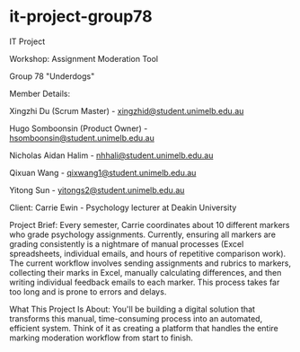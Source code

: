 # it-project-group78
IT Project

Workshop: Assignment Moderation Tool

Group 78 "Underdogs"

Member Details:

Xingzhi Du (Scrum Master) - xingzhid@student.unimelb.edu.au

Hugo Somboonsin (Product Owner) - hsomboonsin@student.unimelb.edu.au

Nicholas Aidan Halim - nhhali@student.unimelb.edu.au

Qixuan Wang - qixwang1@student.unimelb.edu.au

Yitong Sun - yitongs2@student.unimelb.edu.au

Client:
Carrie Ewin - Psychology lecturer at Deakin University

Project Brief:
Every semester, Carrie coordinates about 10 different markers who grade psychology assignments. Currently, ensuring all markers are grading consistently is a nightmare of manual processes (Excel spreadsheets, individual emails, and hours of repetitive comparison work).
The current workflow involves sending assignments and rubrics to markers, collecting their marks in Excel, manually calculating differences, and then writing individual feedback emails to each marker. This process takes far too long and is prone to errors and delays.

What This Project Is About:
You'll be building a digital solution that transforms this manual, time-consuming process into an automated, efficient system. Think of it as creating a platform that handles the entire marking moderation workflow from start to finish.

